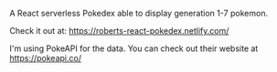 A React serverless Pokedex able to display generation 1-7 pokemon. 

Check it out at:
https://roberts-react-pokedex.netlify.com/

I'm using PokeAPI for the data. You can check out their website at https://pokeapi.co/
